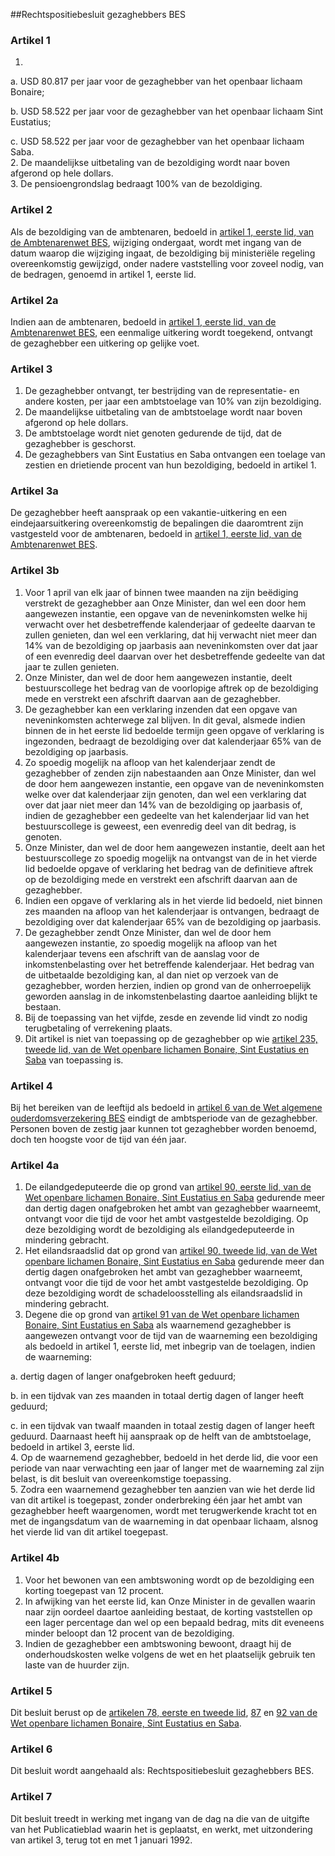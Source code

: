 <meta http-equiv='Content-Type' content='text/html; charset=utf-8' />

##Rechtspositiebesluit gezaghebbers BES

### Artikel  1  

1. 
a. USD 80.817 per jaar voor de gezaghebber van het openbaar lichaam Bonaire;  

b. USD 58.522 per jaar voor de gezaghebber van het openbaar lichaam Sint Eustatius;  

c. USD 58.522 per jaar voor de gezaghebber van het openbaar lichaam Saba.     
2.  De maandelijkse uitbetaling van de bezoldiging wordt naar boven afgerond op hele dollars.   
3.  De pensioengrondslag bedraagt 100% van de bezoldiging.   

### Artikel  2  

Als de bezoldiging van de ambtenaren, bedoeld in [artikel 1, eerste lid, van de Ambtenarenwet BES](../../../../../wet-BES/ambtenarenwet/bes/BWBR0028215/README.md), wijziging ondergaat, wordt met ingang van de datum waarop die wijziging ingaat, de bezoldiging bij ministeriële regeling overeenkomstig gewijzigd, onder nadere vaststelling voor zoveel nodig, van de bedragen, genoemd in artikel 1, eerste lid.  

### Artikel  2a  

Indien aan de ambtenaren, bedoeld in [artikel 1, eerste lid, van de Ambtenarenwet BES](../../../../../wet-BES/ambtenarenwet/bes/BWBR0028215/README.md), een eenmalige uitkering wordt toegekend, ontvangt de gezaghebber een uitkering op gelijke voet.  

### Artikel  3  

1.  De gezaghebber ontvangt, ter bestrijding van de representatie- en andere kosten, per jaar een ambtstoelage van 10% van zijn bezoldiging.   
2.  De maandelijkse uitbetaling van de ambtstoelage wordt naar boven afgerond op hele dollars.   
3.  De ambtstoelage wordt niet genoten gedurende de tijd, dat de gezaghebber is geschorst.   
4.  De gezaghebbers van Sint Eustatius en Saba ontvangen een toelage van zestien en drietiende procent van hun bezoldiging, bedoeld in artikel 1.   

### Artikel  3a  

De gezaghebber heeft aanspraak op een vakantie-uitkering en een eindejaarsuitkering overeenkomstig de bepalingen die daaromtrent zijn vastgesteld voor de ambtenaren, bedoeld in [artikel 1, eerste lid, van de Ambtenarenwet BES](../../../../../wet-BES/ambtenarenwet/bes/BWBR0028215/README.md).  

### Artikel  3b  

1.  Voor 1 april van elk jaar of binnen twee maanden na zijn beëdiging verstrekt de gezaghebber aan Onze Minister, dan wel een door hem aangewezen instantie, een opgave van de neveninkomsten welke hij verwacht over het desbetreffende kalenderjaar of gedeelte daarvan te zullen genieten, dan wel een verklaring, dat hij verwacht niet meer dan 14% van de bezoldiging op jaarbasis aan neveninkomsten over dat jaar of een evenredig deel daarvan over het desbetreffende gedeelte van dat jaar te zullen genieten.   
2.  Onze Minister, dan wel de door hem aangewezen instantie, deelt bestuurscollege het bedrag van de voorlopige aftrek op de bezoldiging mede en verstrekt een afschrift daarvan aan de gezaghebber.   
3.  De gezaghebber kan een verklaring inzenden dat een opgave van neveninkomsten achterwege zal blijven. In dit geval, alsmede indien binnen de in het eerste lid bedoelde termijn geen opgave of verklaring is ingezonden, bedraagt de bezoldiging over dat kalenderjaar 65% van de bezoldiging op jaarbasis.   
4.  Zo spoedig mogelijk na afloop van het kalenderjaar zendt de gezaghebber of zenden zijn nabestaanden aan Onze Minister, dan wel de door hem aangewezen instantie, een opgave van de neveninkomsten welke over dat kalenderjaar zijn genoten, dan wel een verklaring dat over dat jaar niet meer dan 14% van de bezoldiging op jaarbasis of, indien de gezaghebber een gedeelte van het kalenderjaar lid van het bestuurscollege is geweest, een evenredig deel van dit bedrag, is genoten.   
5.  Onze Minister, dan wel de door hem aangewezen instantie, deelt aan het bestuurscollege zo spoedig mogelijk na ontvangst van de in het vierde lid bedoelde opgave of verklaring het bedrag van de definitieve aftrek op de bezoldiging mede en verstrekt een afschrift daarvan aan de gezaghebber.   
6.  Indien een opgave of verklaring als in het vierde lid bedoeld, niet binnen zes maanden na afloop van het kalenderjaar is ontvangen, bedraagt de bezoldiging over dat kalenderjaar 65% van de bezoldiging op jaarbasis.   
7.  De gezaghebber zendt Onze Minister, dan wel de door hem aangewezen instantie, zo spoedig mogelijk na afloop van het kalenderjaar tevens een afschrift van de aanslag voor de inkomstenbelasting over het betreffende kalenderjaar. Het bedrag van de uitbetaalde bezoldiging kan, al dan niet op verzoek van de gezaghebber, worden herzien, indien op grond van de onherroepelijk geworden aanslag in de inkomstenbelasting daartoe aanleiding blijkt te bestaan.   
8.  Bij de toepassing van het vijfde, zesde en zevende lid vindt zo nodig terugbetaling of verrekening plaats.   
9.  Dit artikel is niet van toepassing op de gezaghebber op wie [artikel 235, tweede lid, van de Wet openbare lichamen Bonaire, Sint Eustatius en Saba](../../../../../wet-BES/wet/openbare/lichamen/bonaire/sint/eustatius/en/saba/BWBR0028142/README.md) van toepassing is.   

### Artikel  4  

Bij het bereiken van de leeftijd als bedoeld in [artikel 6 van de Wet algemene ouderdomsverzekering BES](../../../../../wet-BES/wet/algemene/ouderdomsverzekering/bes/BWBR0028459/README.md) eindigt de ambtsperiode van de gezaghebber. Personen boven de zestig jaar kunnen tot gezaghebber worden benoemd, doch ten hoogste voor de tijd van één jaar.  

### Artikel  4a  

1.  De eilandgedeputeerde die op grond van [artikel 90, eerste lid, van de Wet openbare lichamen Bonaire, Sint Eustatius en Saba](../../../../../wet-BES/wet/openbare/lichamen/bonaire/sint/eustatius/en/saba/BWBR0028142/README.md) gedurende meer dan dertig dagen onafgebroken het ambt van gezaghebber waarneemt, ontvangt voor die tijd de voor het ambt vastgestelde bezoldiging. Op deze bezoldiging wordt de bezoldiging als eilandgedeputeerde in mindering gebracht.   
2.  Het eilandsraadslid dat op grond van [artikel 90, tweede lid, van de Wet openbare lichamen Bonaire, Sint Eustatius en Saba](../../../../../wet-BES/wet/openbare/lichamen/bonaire/sint/eustatius/en/saba/BWBR0028142/README.md) gedurende meer dan dertig dagen onafgebroken het ambt van gezaghebber waarneemt, ontvangt voor die tijd de voor het ambt vastgestelde bezoldiging. Op deze bezoldiging wordt de schadeloosstelling als eilandsraadslid in mindering gebracht.   
3.  Degene die op grond van [artikel 91 van de Wet openbare lichamen Bonaire, Sint Eustatius en Saba](../../../../../wet-BES/wet/openbare/lichamen/bonaire/sint/eustatius/en/saba/BWBR0028142/README.md) als waarnemend gezaghebber is aangewezen ontvangt voor de tijd van de waarneming een bezoldiging als bedoeld in artikel 1, eerste lid, met inbegrip van de toelagen, indien de waarneming: 

a. dertig dagen of langer onafgebroken heeft geduurd;  

b. in een tijdvak van zes maanden in totaal dertig dagen of langer heeft geduurd;  

c. in een tijdvak van twaalf maanden in totaal zestig dagen of langer heeft geduurd.   Daarnaast heeft hij aanspraak op de helft van de ambtstoelage, bedoeld in artikel 3, eerste lid.   
4.  Op de waarnemend gezaghebber, bedoeld in het derde lid, die voor een periode van naar verwachting een jaar of langer met de waarneming zal zijn belast, is dit besluit van overeenkomstige toepassing.   
5.  Zodra een waarnemend gezaghebber ten aanzien van wie het derde lid van dit artikel is toegepast, zonder onderbreking één jaar het ambt van gezaghebber heeft waargenomen, wordt met terugwerkende kracht tot en met de ingangsdatum van de waarneming in dat openbaar lichaam, alsnog het vierde lid van dit artikel toegepast.   

### Artikel  4b  

1.  Voor het bewonen van een ambtswoning wordt op de bezoldiging een korting toegepast van 12 procent.   
2.  In afwijking van het eerste lid, kan Onze Minister in de gevallen waarin naar zijn oordeel daartoe aanleiding bestaat, de korting vaststellen op een lager percentage dan wel op een bepaald bedrag, mits dit eveneens minder beloopt dan 12 procent van de bezoldiging.   
3.  Indien de gezaghebber een ambtswoning bewoont, draagt hij de onderhoudskosten welke volgens de wet en het plaatselijk gebruik ten laste van de huurder zijn.   

### Artikel  5  

Dit besluit berust op de [artikelen 78, eerste en tweede lid](../../../../../wet-BES/wet/openbare/lichamen/bonaire/sint/eustatius/en/saba/BWBR0028142/README.md), [87](../../../../../wet-BES/wet/openbare/lichamen/bonaire/sint/eustatius/en/saba/BWBR0028142/README.md) en [92 van de Wet openbare lichamen Bonaire, Sint Eustatius en Saba](../../../../../wet-BES/wet/openbare/lichamen/bonaire/sint/eustatius/en/saba/BWBR0028142/README.md).  

### Artikel  6  

Dit besluit wordt aangehaald als: Rechtspositiebesluit gezaghebbers BES.  

### Artikel  7  

Dit besluit treedt in werking met ingang van de dag na die van de uitgifte van het Publicatieblad waarin het is geplaatst, en werkt, met uitzondering van artikel 3, terug tot en met 1 januari 1992.  
